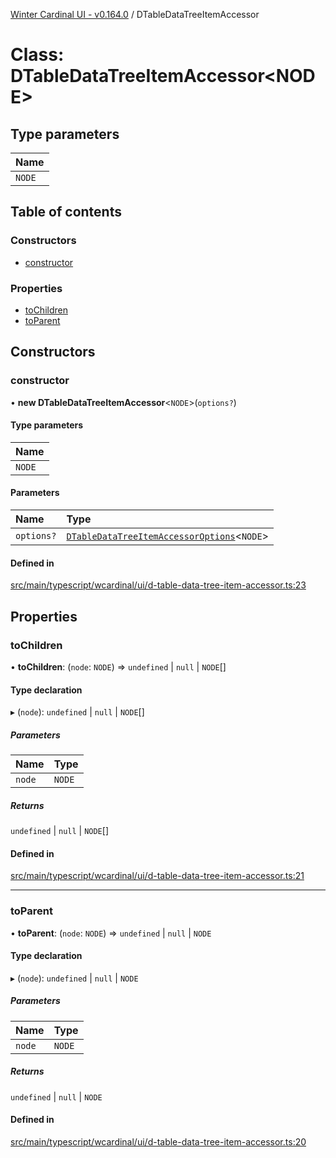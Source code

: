 [Winter Cardinal UI - v0.164.0](../index.md) / DTableDataTreeItemAccessor

# Class: DTableDataTreeItemAccessor<NODE\>

## Type parameters

| Name |
| :------ |
| `NODE` |

## Table of contents

### Constructors

- [constructor](DTableDataTreeItemAccessor.md#constructor)

### Properties

- [toChildren](DTableDataTreeItemAccessor.md#tochildren)
- [toParent](DTableDataTreeItemAccessor.md#toparent)

## Constructors

### constructor

• **new DTableDataTreeItemAccessor**<`NODE`\>(`options?`)

#### Type parameters

| Name |
| :------ |
| `NODE` |

#### Parameters

| Name | Type |
| :------ | :------ |
| `options?` | [`DTableDataTreeItemAccessorOptions`](../interfaces/DTableDataTreeItemAccessorOptions.md)<`NODE`\> |

#### Defined in

[src/main/typescript/wcardinal/ui/d-table-data-tree-item-accessor.ts:23](https://github.com/winter-cardinal/winter-cardinal-ui/blob/v0.164.0/src/main/typescript/wcardinal/ui/d-table-data-tree-item-accessor.ts#L23)

## Properties

### toChildren

• **toChildren**: (`node`: `NODE`) => `undefined` \| ``null`` \| `NODE`[]

#### Type declaration

▸ (`node`): `undefined` \| ``null`` \| `NODE`[]

##### Parameters

| Name | Type |
| :------ | :------ |
| `node` | `NODE` |

##### Returns

`undefined` \| ``null`` \| `NODE`[]

#### Defined in

[src/main/typescript/wcardinal/ui/d-table-data-tree-item-accessor.ts:21](https://github.com/winter-cardinal/winter-cardinal-ui/blob/v0.164.0/src/main/typescript/wcardinal/ui/d-table-data-tree-item-accessor.ts#L21)

___

### toParent

• **toParent**: (`node`: `NODE`) => `undefined` \| ``null`` \| `NODE`

#### Type declaration

▸ (`node`): `undefined` \| ``null`` \| `NODE`

##### Parameters

| Name | Type |
| :------ | :------ |
| `node` | `NODE` |

##### Returns

`undefined` \| ``null`` \| `NODE`

#### Defined in

[src/main/typescript/wcardinal/ui/d-table-data-tree-item-accessor.ts:20](https://github.com/winter-cardinal/winter-cardinal-ui/blob/v0.164.0/src/main/typescript/wcardinal/ui/d-table-data-tree-item-accessor.ts#L20)
